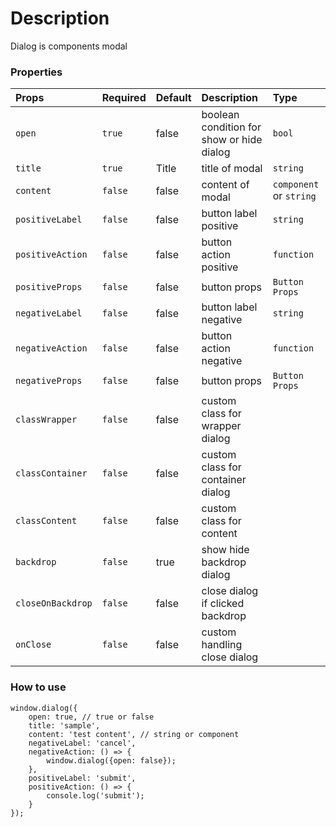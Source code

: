 # Description

Dialog is components modal

### Properties
| Props       | Required | Default |  Description | Type |
| :---        | :---     | :---        | :---         |:---  |
| `open`      | `true`   | false       | boolean condition for show or hide dialog | `bool` |
| `title`     | `true`   | Title       | title of modal | `string` |
| `content`   | `false`  | false       | content of modal | `component` or `string` |
| `positiveLabel`   | `false`  | false | button label positive | `string` |
| `positiveAction`  | `false`  | false | button action positive | `function` |
| `positiveProps`   | `false`  | false | button props | `Button Props` |
| `negativeLabel`   | `false`  | false | button label negative | `string` |
| `negativeAction`  | `false`  | false | button action negative | `function` |
| `negativeProps`   | `false`  | false | button props | `Button Props` |
| `classWrapper`    | `false`  | false | custom class for wrapper dialog |    
| `classContainer`    | `false`  | false | custom class for container dialog |  
| `classContent`    | `false`  | false | custom class for content |   
| `backdrop`    | `false`  | true | show hide backdrop dialog |   
| `closeOnBackdrop`    | `false`  | false | close dialog if clicked backdrop |   
| `onClose`    | `false`  | false | custom handling close dialog |   


### How to use
```
window.dialog({
    open: true, // true or false
    title: 'sample',
    content: 'test content', // string or component
    negativeLabel: 'cancel',
    negativeAction: () => {
        window.dialog({open: false});
    },
    positiveLabel: 'submit',
    positiveAction: () => {
        console.log('submit');
    }
});
```

